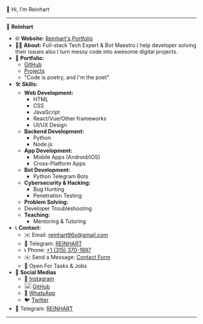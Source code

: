 👋 Hi, I'm Reinhart

---

👤 **Reinhart**

*   🌐 **Website:**  [Reinhart's Portfolio](https://reinlabs.netlify.app)
*   👨‍💻 **About:** Full-stack Tech Expert & Bot Maestro.I help developer solving their issues also I turn messy code into awesome digital projects.
*   💼 **Portfolio:**
    *   [GitHub](https://github.com/Reinhart-py)
    *   [Projects](https://github.com/Reinhart-py?tab=repositories)
    *   "Code is poetry, and I'm the poet"
*   🛠️ **Skills:**
    *   **Web Development:**
         *   HTML
         *   CSS
         *   JavaScript
         *   React/Vue/Other frameworks
         *   UI/UX Design
    *   **Backend Development:**
        *    Python
        *    Node.js
    *   **App Development:**
        *    Mobile Apps (Android/iOS)
        *    Cross-Platform Apps
    *   **Bot Development:**
         *   Python Telegram Bots
    *   **Cybersecurity & Hacking:**
         *    Bug Hunting
         *    Penetration Testing
     *  **Problem Solving:**
       *  Developer Troubleshooting
    *   **Teaching:**
        *   Mentoring & Tutoring
*   📞 **Contact:**
    *   ✉️ Email: [reinhart96x@gmail.com](mailto:reinhart96x@gmail.com)
    *  📲 Telegram: [REINHART](https://t.me/kiri0507)
    *   📞 Phone: [+1 (315) 370-1897](tel:+13153701897)
    *   ✉️ Send a Message: [Contact Form](https://reinlabs.netlify.app/Contact)
    *   💼 Open For Tasks & Jobs
*  📢 **Social Medias**
    *  📸 [Instagram](https://www.instagram.com/Reinhart.dev/)
    *  <img src="https://github.com/Reinhart-py/Reinhart-py/blob/main/images/github.png" alt="Github" width="18" height="18">  [GitHub](https://github.com/Reinhart-py)
    *  💬 [WhatsApp](https://wa.me/qr/63S5244F7XQ5G1)
    *  🐦 [Twitter](https://twitter.com/Reinhart_py_)
  *  📲 Telegram: [REINHART]([https://t.me/kiri050](https://t.me/m/wFtKErccYjQ1))
  
---
<!--
Reinhart-py is a ✨ special ✨ repo.
You can click the Preview link to take a look
-->
